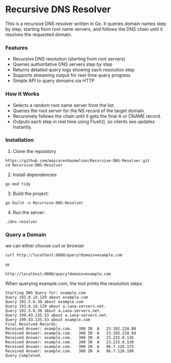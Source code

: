 # Recursive DNS Resolver


This is a recursive DNS resolver written in Go. It queries domain names step by step, starting from root name servers, and follows the DNS chain until it resolves the requested domain.

### Features
* Recursive DNS resolution (starting from root servers)
* Queries authoritative DNS servers step by step
* Returns detailed query logs showing each resolution step
* Supports streaming output for real-time query progress
* Simple API to query domains via HTTP

### How It Works

* Selects a random root name server from the list.
* Queries the root server for the NS record of the target domain.
* Recursively follows the chain until it gets the final A or CNAME record.
* Outputs each step in real time using Flush(), so clients see updates instantly.

### Installation

1. Clone the repository

```
https://github.com/mascarenhasmelson/Recursive-DNS-Resolver.git
cd Recursive-DNS-Resolver
```
2. Install dependencies

```
go mod tidy
```
3. Build the project:

```
go build -o Recursive-DNS-Resolver
```
4. Run the server:

```
./dns-resolver
```
### Query a Domain

we can either choose curl or browser
```
curl http://localhost:8080/query?domain=example.com
```
or
```
http://localhost:8080/query?domain=example.com
```

When querying example.com, the tool prints the resolution steps:

```
Starting DNS Query for: example.com
Query 193.0.14.129 about example.com
Query 192.5.6.30 about example.com
Query 193.0.14.129 about a.iana-servers.net.
Query 192.5.6.30 about a.iana-servers.net.
Query 199.43.135.53 about a.iana-servers.net.
Query 199.43.135.53 about example.com
Final Resolved Records:
Received Answer: example.com.	300	IN	A	23.192.228.80
Received Answer: example.com.	300	IN	A	23.192.228.84
Received Answer: example.com.	300	IN	A	23.215.0.136
Received Answer: example.com.	300	IN	A	23.215.0.138
Received Answer: example.com.	300	IN	A	96.7.128.175
Received Answer: example.com.	300	IN	A	96.7.128.198
Query Completed.
```
